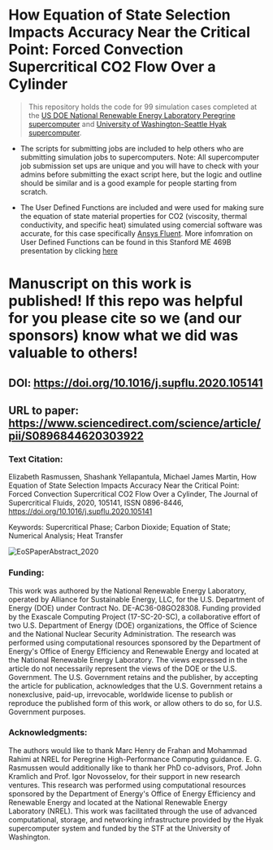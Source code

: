# How Equation of State Selection Impacts Accuracy Near the Critical Point: Forced Convection Supercritical CO2 Flow Over a Cylinder
> This repository holds the code for 99 simulation cases completed at the [US DOE National Renewable Energy Laboratory Peregrine supercomputer](https://www.nrel.gov/computational-science/hpc-user-facility.html) and [University of Washington-Seattle Hyak supercomputer](https://uw.service-now.com/sp?id=sc_entry&sys_id=bbcd76e1db12bb8037ae9ec6db961948&sysparm_category=d103f865dba2bf40d6a77a8eaf9619b2). 

- The scripts for submitting jobs are included to help others who are submitting simulation jobs to supercomputers. Note: All supercomputer job submission set ups are unique and you will have to check with your admins before submitting the exact script here, but the logic and outline should be similar and is a good example for people starting from scratch.

- The User Defined Functions are included and were used for making sure the equation of state material properties for CO2 (viscosity, thermal conductivity, and specific heat) simulated using comercial software was accurate, for this case specifically [Ansys Fluent](http://www.ansys.com/). More infomration on User Defined Functions can be found in this Stanford ME 469B presentation by clicking [here](https://web.stanford.edu/class/me469b/handouts/programming.pdf)

# Manuscript on this work is published! If this repo was helpful for you please cite so we (and our sponsors) know what we did was valuable to others!
## DOI: https://doi.org/10.1016/j.supflu.2020.105141
## URL to paper: https://www.sciencedirect.com/science/article/pii/S0896844620303922 

### Text Citation: 
Elizabeth Rasmussen, Shashank Yellapantula, Michael James Martin,
How Equation of State Selection Impacts Accuracy Near the Critical Point: Forced Convection Supercritical CO2 Flow Over a Cylinder,
The Journal of Supercritical Fluids, 2020, 105141, ISSN 0896-8446, https://doi.org/10.1016/j.supflu.2020.105141 

Keywords: Supercritical Phase; Carbon Dioxide; Equation of State; Numerical Analysis; Heat Transfer

![EoSPaperAbstract_2020](https://user-images.githubusercontent.com/40575244/104054863-b51c1380-51a2-11eb-9b82-f23c5585acac.jpg)


### Funding: 
This work was authored by the National Renewable Energy Laboratory, operated by Alliance for Sustainable Energy, LLC, for the U.S. Department of Energy (DOE) under Contract No. DE-AC36-08GO28308. Funding provided by the Exascale Computing Project (17-SC-20-SC), a collaborative effort of two U.S. Department of Energy (DOE) organizations, the Office of Science and the National Nuclear Security Administration. The research was performed using computational resources sponsored by the Department of Energy's Office of Energy Efficiency and Renewable Energy and located at the National Renewable Energy Laboratory. The views expressed in the article do not necessarily represent the views of the DOE or the U.S. Government. The U.S. Government retains and the publisher, by accepting the article for publication, acknowledges that the U.S. Government retains a nonexclusive, paid-up, irrevocable, worldwide license to publish or reproduce the published form of this work, or allow others to do so, for U.S. Government purposes.

### Acknowledgments:
The authors would like to thank Marc Henry de Frahan and Mohammad Rahimi at NREL for Peregrine High-Performance Computing guidance. E. G. Rasmussen would additionally like to thank her PhD co-advisors, Prof. John Kramlich and Prof. Igor Novosselov, for their support in new research ventures. This research was performed using computational resources sponsored by the Department of Energy's Office of Energy Efficiency and Renewable Energy and located at the National Renewable Energy Laboratory (NREL). This work was facilitated through the use of advanced computational, storage, and networking infrastructure provided by the Hyak supercomputer system and funded by the STF at the University of Washington.

